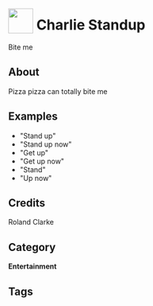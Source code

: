 # <img src="https://raw.githack.com/FortAwesome/Font-Awesome/master/svgs/solid/check.svg" card_color="#DDDDDD" width="50" height="50" style="vertical-align:bottom"/> Charlie Standup
Bite me

## About
Pizza pizza can totally bite me

## Examples
* "Stand up"
* "Stand up now"
* "Get up"
* "Get up now"
* "Stand"
* "Up now"

## Credits
Roland Clarke

## Category
**Entertainment**

## Tags

